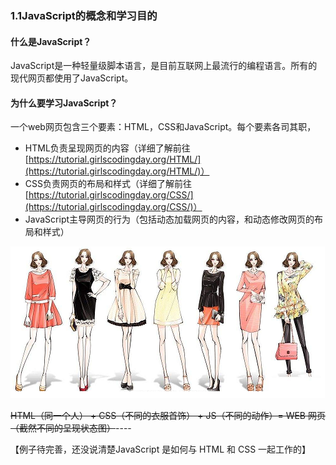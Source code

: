 ### 1.1JavaScript的概念和学习目的

#### 什么是JavaScript？

JavaScript是一种轻量级脚本语言，是目前互联网上最流行的编程语言。所有的现代网页都使用了JavaScript。

#### 为什么要学习JavaScript？

一个web网页包含三个要素：HTML，CSS和JavaScript。每个要素各司其职，

* HTML负责呈现网页的内容（详细了解前往[https://tutorial.girlscodingday.org/HTML/](https://tutorial.girlscodingday.org/HTML/)）
* CSS负责网页的布局和样式（详细了解前往[https://tutorial.girlscodingday.org/CSS/](https://tutorial.girlscodingday.org/CSS/)）
* JavaScript主导网页的行为（包括动态加载网页的内容，和动态修改网页的布局和样式）

![](/assets/HCJ.png)

~~HTML（同一个人） + CSS（不同的衣服首饰） + JS（不同的动作）= WEB 网页（截然不同的呈现状态图）~~----

【例子待完善，还没说清楚JavaScript 是如何与 HTML 和 CSS 一起工作的】

